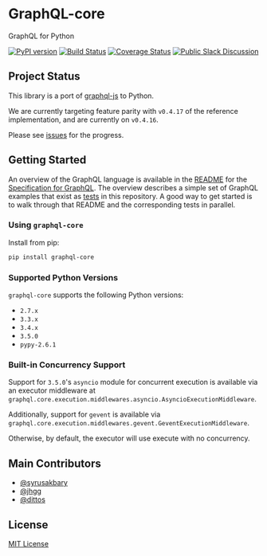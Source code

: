 # GraphQL-core

GraphQL for Python

[![PyPI version](https://badge.fury.io/py/graphql-core.svg)](https://badge.fury.io/py/graphql-core)
[![Build Status](https://travis-ci.org/graphql-python/graphql-core.svg?branch=master)](https://travis-ci.org/graphql-python/graphql-core)
[![Coverage Status](https://coveralls.io/repos/graphql-python/graphql-core/badge.svg?branch=master&service=github)](https://coveralls.io/github/graphql-python/graphql-core?branch=master)
[![Public Slack Discussion](https://graphql-slack.herokuapp.com/badge.svg)](https://graphql-slack.herokuapp.com/)


## Project Status

This library is a port of [graphql-js](https://github.com/graphql/graphql-js) to Python.

We are currently targeting feature parity with `v0.4.17` of the reference implementation, and are currently on `v0.4.16`.

Please see [issues](https://github.com/graphql-python/graphql-core/issues) for the progress.

## Getting Started

An overview of the GraphQL language is available in the 
[README](https://github.com/facebook/graphql/blob/master/README.md) for the
[Specification for GraphQL](https://github.com/facebook/graphql). 
The overview describes a simple set of GraphQL examples that exist as [tests](tests/core_starwars)
in this repository. A good way to get started is to walk through that README and the corresponding tests
in parallel. 

### Using `graphql-core`

Install from pip:

```sh
pip install graphql-core
```

### Supported Python Versions
`graphql-core` supports the following Python versions:
 
* `2.7.x`
* `3.3.x`
* `3.4.x`
* `3.5.0`
* `pypy-2.6.1`

### Built-in Concurrency Support
Support for `3.5.0`'s `asyncio` module for concurrent execution is available via an executor middleware at 
`graphql.core.execution.middlewares.asyncio.AsyncioExecutionMiddleware`.

Additionally, support for `gevent` is available via 
`graphql.core.execution.middlewares.gevent.GeventExecutionMiddleware`.

Otherwise, by default, the executor will use execute with no concurrency.

## Main Contributors

 * [@syrusakbary](https://github.com/syrusakbary/)
 * [@jhgg](https://github.com/jhgg/)
 * [@dittos](https://github.com/dittos/)

## License

[MIT License](https://github.com/graphql-python/graphql-core/blob/master/LICENSE)
